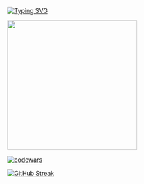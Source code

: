 
[![Typing SVG](https://readme-typing-svg.demolab.com?font=Montserrat&size=32&color=006AFF&multiline=true&width=435&height=40&lines=Hi!+It's+ellink)](https://git.io/typing-svg)

<!-- <div id="header" align="left">
  <img src="https://media.giphy.com/media/j0HjChGV0J44KrrlGv/giphy.gif" width="300"/>
</div>
-->
<div id="header" align="left">
  <img src="https://media.giphy.com/media/qMBBrQGnCovagXRguC/giphy.gif" width="300"/>
</div>


[![codewars](https://www.codewars.com/users/ell-ink/badges/small)](https://www.codewars.com/users/ell-ink) 

[![GitHub Streak](http://github-readme-streak-stats.herokuapp.com?user=ell-ink&theme=transparent)](https://git.io/streak-stats)



<!--
**ell-ink/ell-ink** is a ✨ _special_ ✨ repository because its `README.md` (this file) appears on your GitHub profile.

Here are some ideas to get you started:

- 🔭 I’m currently working on ...
- 🌱 I’m currently learning ...
- 👯 I’m looking to collaborate on ...
- 🤔 I’m looking for help with ...
- 💬 Ask me about ...
- 📫 How to reach me: ...
- 😄 Pronouns: ...
- ⚡ Fun fact: ...
-->
